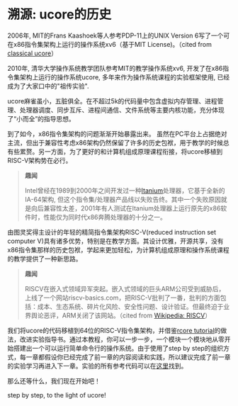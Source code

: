 #  溯源: ucore的历史

2006年, MIT的Frans Kaashoek等人参考PDP-11上的UNIX Version 6写了一个可在x86指令集架构上运行的操作系统xv6（基于MIT License)。（cited from [classical ucore](https://chyyuu.gitbooks.io/ucore_os_docs/content/lab0/lab0_2_1_about_labs.html)）

2010年, 清华大学操作系统教学团队参考MIT的教学操作系统xv6, 开发了在x86指令集架构上运行的操作系统ucore, 多年来作为操作系统课程的实验框架使用, 已经成为了大家口中的"祖传实验". 

ucore麻雀虽小，五脏俱全。在不超过5k的代码量中包含虚拟内存管理、进程管理、处理器调度、同步互斥、进程间通信、文件系统等主要内核功能，充分体现了“小而全”的指导思想。

到了如今，x86指令集架构的问题渐渐开始暴露出来。 虽然在PC平台上占据绝对主流，但出于兼容性考虑x86架构仍然保留了许多的历史包袱，用于教学的时候总有些累赘。另一方面，为了更好的和计算机组成原理课程衔接，将ucore移植到RISC-V架构势在必行。

> **趣闻**
>
> Intel曾经在1989到2000年之间开发过一种[Itanium](https://en.wikipedia.org/wiki/Itanium)处理器，它基于全新的IA-64架构, 但这个指令集/处理器产品线以失败告终。其中一个失败原因就是向后兼容性太差，2001年有人测试在Itanium处理器上运行原先的x86软件时，性能仅为同时代x86奔腾处理器的十分之一。

由图灵奖得主设计的年轻的精简指令集架构RISC-V(reduced instruction set computer V)具有诸多优势，特别是在教学方面。其设计优雅，开源共享，没有x86指令集那样的历史包袱，学起来更加轻松，为计算机组成原理和操作系统课程的教学提供了一种新思路。

> **趣闻**
>
> RISCV在嵌入式领域异军突起。嵌入式领域的巨头ARM公司受到威胁后，上线了一个网站riscv-basics.com，把RISC-V批判了一番，批判的方面包括：成本、生态系统、碎片化风险、安全性问题、设计验证。但最终迫于业界舆论恶评，ARM关闭了该网站。（cited from [Wikipedia: RISCV](https://zh.wikipedia.org/wiki/RISC-V#历史)）

我们将ucore的代码移植到64位的RISC-V指令集架构，并借鉴[rcore tutorial](https://rcore-os.github.io/rCore_tutorial_doc/)的做法，改进实验指导书。通过本教程，你可以一步一步，一个模块一个模块地从零开始搭建出一个可以运行简单命令行的操作系统。由于使用了step by step的组织方式，每一章都假设你已经完成了前一章的内容阅读和实践，所以建议完成了前一章的实验学习再进入下一章。实验的所有参考代码可以在[这里](https://github.com/Liurunda/riscv64-ucore/)找到。

那么还等什么，我们现在开始吧！

step by step, to the light of ucore!
